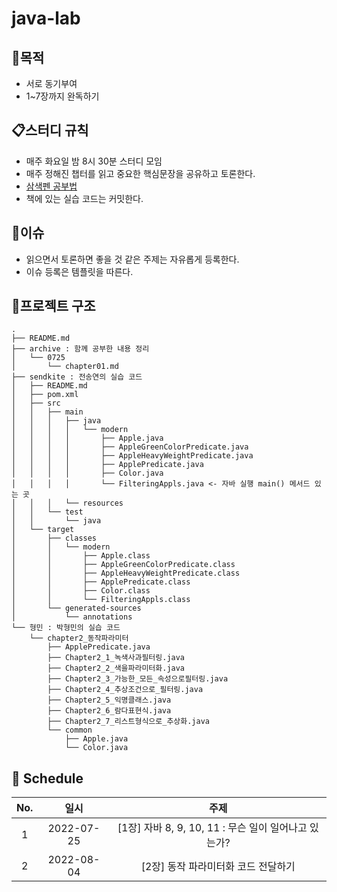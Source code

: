 # java-lab

## 🚩목적
* 서로 동기부여 
* 1~7장까지 완독하기

## 📋스터디 규칙
- 매주 화요일 밤 8시 30분 스터디 모임
- 매주 정해진 챕터를 읽고 중요한 핵심문장을 공유하고 토론한다. 
- [삼색펜 공부법](http://m.egloos.zum.com/agile/v/3684946)
- 책에 있는 실습 코드는 커밋한다.


## 📌이슈
- 읽으면서 토론하면 좋을 것 같은 주제는 자유롭게 등록한다.
- 이슈 등록은 템플릿을 따른다.

## 🧬프로젝트 구조 

```shell
.
├── README.md 
├── archive : 함께 공부한 내용 정리
│   └── 0725 
│       └── chapter01.md
├── sendkite : 전송연의 실습 코드
│   ├── README.md 
│   ├── pom.xml
│   ├── src
│   │   ├── main
│   │   │   ├── java
│   │   │   │   └── modern
│   │   │   │       ├── Apple.java
│   │   │   │       ├── AppleGreenColorPredicate.java
│   │   │   │       ├── AppleHeavyWeightPredicate.java
│   │   │   │       ├── ApplePredicate.java
│   │   │   │       ├── Color.java
│   │   │   │       └── FilteringAppls.java <- 자바 실행 main() 메서드 있는 곳
│   │   │   └── resources
│   │   └── test
│   │       └── java
│   └── target
│       ├── classes
│       │   └── modern
│       │       ├── Apple.class
│       │       ├── AppleGreenColorPredicate.class
│       │       ├── AppleHeavyWeightPredicate.class
│       │       ├── ApplePredicate.class
│       │       ├── Color.class
│       │       └── FilteringAppls.class
│       └── generated-sources
│           └── annotations
└── 형민 : 박형민의 실습 코드
    └── chapter2_동작파라미터
        ├── ApplePredicate.java
        ├── Chapter2_1_녹색사과필터링.java
        ├── Chapter2_2_색을파라미터화.java
        ├── Chapter2_3_가능한_모든_속성으로필터링.java
        ├── Chapter2_4_추상조건으로_필터링.java
        ├── Chapter2_5_익명클래스.java
        ├── Chapter2_6_람다표현식.java
        ├── Chapter2_7_리스트형식으로_추상화.java
        └── common
            ├── Apple.java
            └── Color.java

```

## 🐾 Schedule

| No. |    일시    |                         주제                         |
| :-: | :--------: | :--------------------------------------------------: |
|  1  | 2022-07-25 | [1장] 자바 8, 9, 10, 11 : 무슨 일이 일어나고 있는가? |
|  2  | 2022-08-04 |         [2장] 동작 파라미터화 코드 전달하기          |
